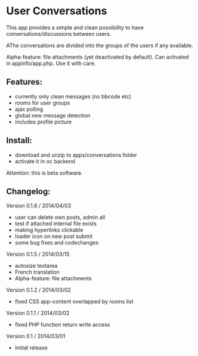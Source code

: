# User Conversations #

This app provides a simple and clean possibility to have conversations/discussions between users.

AThe conversations are divided into the groups of the users if any available.

Alpha-feature: file attachments (yet deactivated by default). Can activated in appinfo/app.php. Use it with care.

## Features: 

 * currently only clean messages (no bbcode etc)
 * rooms for user groups
 * ajax polling
 * global new message detection
 * includes profile picture


## Install:
 * download and unzip to apps/conversations folder
 * activate it in oc backend

Attention: this is beta software.


## Changelog:

Version 0.1.6 / 2014/04/03
* user can delete own posts, admin all
* test if attached internal file exists
* making hyperlinks clickable
* loader icon on new post submit
* some bug fixes and codechanges

Version 0.1.5 / 2014/03/15
 * autosize textarea
 * French translation
 * Alpha-feature: file attachments 

 Version 0.1.2 / 2014/03/02
 * fixed CSS app-content overlapped by rooms list

 Version 0.1.1 / 2014/03/02
 * fixed PHP function return write access

 Version 0.1 / 2014/03/01
 * Initial release